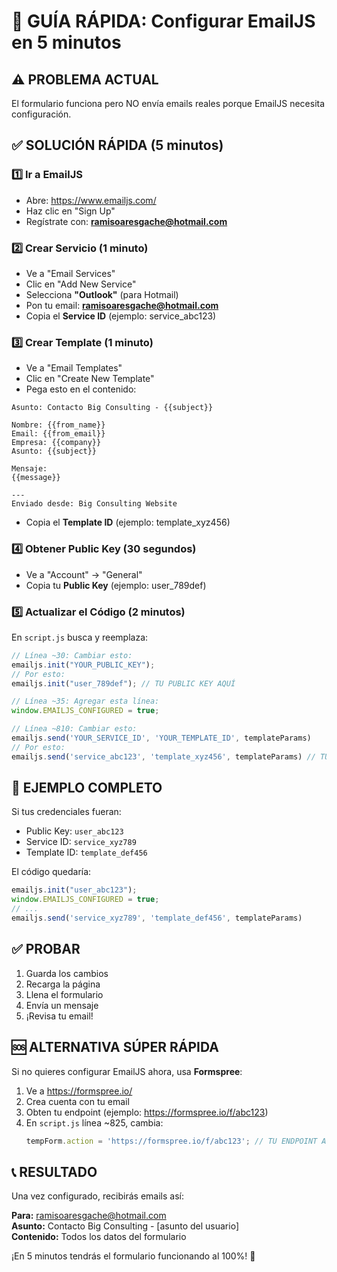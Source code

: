 # 🚀 GUÍA RÁPIDA: Configurar EmailJS en 5 minutos

## ⚠️ PROBLEMA ACTUAL
El formulario funciona pero NO envía emails reales porque EmailJS necesita configuración.

## ✅ SOLUCIÓN RÁPIDA (5 minutos)

### 1️⃣ Ir a EmailJS
- Abre: https://www.emailjs.com/
- Haz clic en "Sign Up"
- Regístrate con: **ramisoaresgache@hotmail.com**

### 2️⃣ Crear Servicio (1 minuto)
- Ve a "Email Services"
- Clic en "Add New Service"
- Selecciona **"Outlook"** (para Hotmail)
- Pon tu email: **ramisoaresgache@hotmail.com**
- Copia el **Service ID** (ejemplo: service_abc123)

### 3️⃣ Crear Template (1 minuto)
- Ve a "Email Templates"
- Clic en "Create New Template"
- Pega esto en el contenido:

```
Asunto: Contacto Big Consulting - {{subject}}

Nombre: {{from_name}}
Email: {{from_email}}
Empresa: {{company}}
Asunto: {{subject}}

Mensaje:
{{message}}

---
Enviado desde: Big Consulting Website
```

- Copia el **Template ID** (ejemplo: template_xyz456)

### 4️⃣ Obtener Public Key (30 segundos)
- Ve a "Account" → "General"
- Copia tu **Public Key** (ejemplo: user_789def)

### 5️⃣ Actualizar el Código (2 minutos)
En `script.js` busca y reemplaza:

```javascript
// Línea ~30: Cambiar esto:
emailjs.init("YOUR_PUBLIC_KEY");
// Por esto:
emailjs.init("user_789def"); // TU PUBLIC KEY AQUÍ

// Línea ~35: Agregar esta línea:
window.EMAILJS_CONFIGURED = true;

// Línea ~810: Cambiar esto:
emailjs.send('YOUR_SERVICE_ID', 'YOUR_TEMPLATE_ID', templateParams)
// Por esto:
emailjs.send('service_abc123', 'template_xyz456', templateParams) // TUS IDs AQUÍ
```

## 🎯 EJEMPLO COMPLETO
Si tus credenciales fueran:
- Public Key: `user_abc123`
- Service ID: `service_xyz789` 
- Template ID: `template_def456`

El código quedaría:
```javascript
emailjs.init("user_abc123");
window.EMAILJS_CONFIGURED = true;
// ...
emailjs.send('service_xyz789', 'template_def456', templateParams)
```

## ✅ PROBAR
1. Guarda los cambios
2. Recarga la página
3. Llena el formulario
4. Envía un mensaje
5. ¡Revisa tu email!

## 🆘 ALTERNATIVA SÚPER RÁPIDA
Si no quieres configurar EmailJS ahora, usa **Formspree**:
1. Ve a https://formspree.io/
2. Crea cuenta con tu email
3. Obten tu endpoint (ejemplo: https://formspree.io/f/abc123)
4. En `script.js` línea ~825, cambia:
   ```javascript
   tempForm.action = 'https://formspree.io/f/abc123'; // TU ENDPOINT AQUÍ
   ```

## 📞 RESULTADO
Una vez configurado, recibirás emails así:

**Para:** ramisoaresgache@hotmail.com  
**Asunto:** Contacto Big Consulting - [asunto del usuario]  
**Contenido:** Todos los datos del formulario

¡En 5 minutos tendrás el formulario funcionando al 100%! 🎉